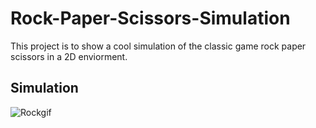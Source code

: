 # Rock-Paper-Scissors-Simulation
This project is to show a cool simulation of the classic game rock paper scissors in a 2D enviorment. 

## Simulation
![Rockgif](https://github.com/NicolasMartalog/Rock-Paper-Scissors-Simulation/blob/main/game.gif)


